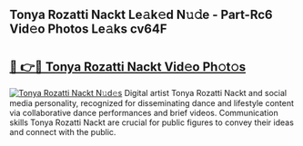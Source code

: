 ## Tonya Rozatti Nackt Le𝚊k𝚎d N𝚞𝚍e - Part-Rc6 Vid𝚎o Photos Le𝚊ks cv64F

# <h2><a href="http://fb1qvrr.evod.top/?m=Tonya+Rozatti+Nackt">🔗 👉🔴 Tonya Rozatti Nackt Vid𝚎o Ph𝚘t𝚘s</a></h2>

[![Tonya Rozatti Nackt N𝚞d𝚎s](https://i.imgur.com/8V9OHl7.gif)](http://fb1qvrr.evod.top/?m=Tonya+Rozatti+Nackt)
Digital artist Tonya Rozatti Nackt and social media personality, recognized for disseminating dance and lifestyle content via collaborative dance performances and brief videos. Communication skills Tonya Rozatti Nackt are crucial for public figures to convey their ideas and connect with the public. 
